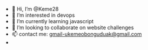 - 👋 Hi, I’m @Keme28
- 👀 I’m interested in devops
- 🌱 I’m currently learning javascript
- 💞️ I’m looking to collaborate on website challenges
- 📫 contact me: gmail-ukemeobonguduak@gmail.com
-                

<!---
Keme28/Keme28 is a ✨ special ✨ repository because its `README.md` (this file) appears on your GitHub profile.
You can click the Preview link to take a look at your changes.
--->
